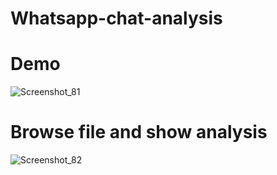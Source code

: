# Whatsapp-chat-analysis

# Demo 
![Screenshot_81](https://user-images.githubusercontent.com/93583569/230865884-310292a4-126f-45ff-962b-9a72f25074cb.png)

# Browse file and show analysis

![Screenshot_82](https://user-images.githubusercontent.com/93583569/230866885-f1136f0d-917d-4fc8-a2be-ca5f7cb850ff.png)
